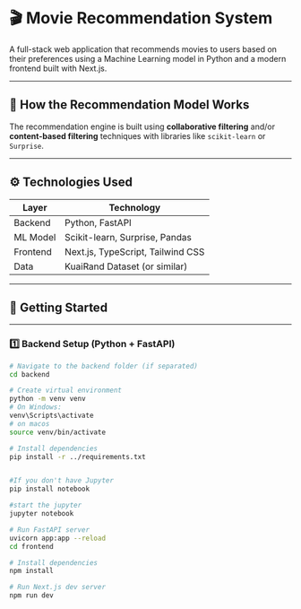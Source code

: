 # 🎬 Movie Recommendation System

A full-stack web application that recommends movies to users based on their preferences using a Machine Learning model in Python and a modern frontend built with Next.js.

---

## 🧠 How the Recommendation Model Works

The recommendation engine is built using **collaborative filtering** and/or **content-based filtering** techniques with libraries like `scikit-learn` or `Surprise`.


---

## ⚙️ Technologies Used

| Layer     | Technology           |
|-----------|----------------------|
| Backend   | Python, FastAPI|
| ML Model  | Scikit-learn, Surprise, Pandas |
| Frontend  | Next.js, TypeScript, Tailwind CSS |
| Data      | KuaiRand Dataset (or similar) |

---

## 🚀 Getting Started

---

### 1️⃣ Backend Setup (Python + FastAPI)

```bash
# Navigate to the backend folder (if separated)
cd backend

# Create virtual environment
python -m venv venv
# On Windows: 
venv\Scripts\activate 
# on macos 
source venv/bin/activate  

# Install dependencies
pip install -r ../requirements.txt


#If you don't have Jupyter
pip install notebook

#start the jupyter
jupyter notebook

# Run FastAPI server
uvicorn app:app --reload
cd frontend

# Install dependencies
npm install

# Run Next.js dev server
npm run dev


